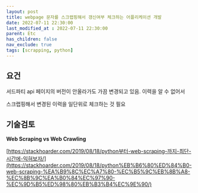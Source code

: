 ```yaml
---
layout: post
title: webpage 문자를 스크랩핑해서 갱신여부 체크하는 어플리케이션 개발
date: 2022-07-11 22:30:00
last_modified_at : 2022-07-11 22:30:00
parent: Etc
has_children: false
nav_exclude: true
tags: [scrapping, python]
---
```


## 요건

서드파티 api 페이지의 버전이 안올라가도 가끔 변경되고 있음. 이력을 알 수 없어서

스크랩핑해서 변경된 이력을 일단위로 체크하는 것 필요

## 기술검토

**Web Scraping vs Web Crawling**

[https://stackhoarder.com/2019/08/18/python부터-web-scraping-까지-최단-시간에-익혀보자/](https://stackhoarder.com/2019/08/18/python%EB%B6%80%ED%84%B0-web-scraping-%EA%B9%8C%EC%A7%80-%EC%B5%9C%EB%8B%A8-%EC%8B%9C%EA%B0%84%EC%97%90-%EC%9D%B5%ED%98%80%EB%B3%B4%EC%9E%90/)